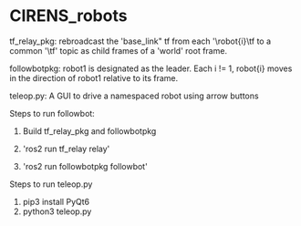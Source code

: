 # CIRENS_robots

tf_relay_pkg: rebroadcast the 'base_link" tf from each '\robot{i}\tf to a common '\tf' topic as child frames of a 'world' root frame. 

followbotpkg: robot1 is designated as the leader.  Each i != 1, robot{i} moves in the direction of robot1 relative to its frame. 

teleop.py: A GUI to drive a namespaced robot using arrow buttons

Steps to run followbot:

1. Build tf_relay_pkg and followbotpkg

2. 'ros2 run tf_relay relay'
 
3. 'ros2 run followbotpkg followbot'

Steps to run teleop.py
1. pip3 install PyQt6
2. python3 teleop.py
